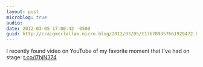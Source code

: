 ```yaml
---
layout: post
microblog: true
audio: 
date: 2012-03-05 17:00:42 -0500
guid: http://craigmcclellan.micro.blog/2012/03/05/t176789357661929472.html
---
```

I recently found video on YouTube of my favorite moment that I've had on stage:  [t.co/i7hjN374](http://t.co/i7hjN374)
